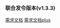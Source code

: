 ### 联合发令版本(v1.3.3)

[需求文档](https://note.youdao.com/group/#/87624591/(full:collab/435412802)?gid=87624591&noPush=true)
[需求文档plus](https://note.youdao.com/group/#/87624591/(full:collab/435744228)?gid=87624591&noPush=true)
